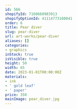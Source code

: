 ```yaml
---
id: 566
shopifyId: 7160660983913
shopifyOptionId: 41114773160041
order: 6
title: Pear diver
slug: pear-diver
url: art-works/pear-diver
aliases: []
categories:
- graphics
inStock: true
isVisible: true
height: 50
width: 65
date: 2023-01-01T00:00:00Z
materials:
- ink
- ' gold leaf'
- ' paper'
price: 350
mainImage: pear_diver.jpg
---
```

